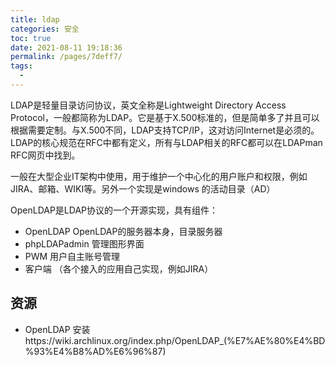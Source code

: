 ```yaml
---
title: ldap
categories: 安全
toc: true
date: 2021-08-11 19:18:36
permalink: /pages/7deff7/
tags: 
  - 
---
```


LDAP是轻量目录访问协议，英文全称是Lightweight Directory Access Protocol，一般都简称为LDAP。它是基于X.500标准的，但是简单多了并且可以根据需要定制。与X.500不同，LDAP支持TCP/IP，这对访问Internet是必须的。LDAP的核心规范在RFC中都有定义，所有与LDAP相关的RFC都可以在LDAPman RFC网页中找到。

一般在大型企业IT架构中使用，用于维护一个中心化的用户账户和权限，例如JIRA、邮箱、WIKI等。另外一个实现是windows 的活动目录（AD）

OpenLDAP是LDAP协议的一个开源实现，具有组件：

- OpenLDAP OpenLDAP的服务器本身，目录服务器
- phpLDAPadmin 管理图形界面
- PWM 用户自主账号管理
- 客户端 （各个接入的应用自己实现，例如JIRA）

## 资源

- OpenLDAP 安装https://wiki.archlinux.org/index.php/OpenLDAP_(%E7%AE%80%E4%BD%93%E4%B8%AD%E6%96%87)
